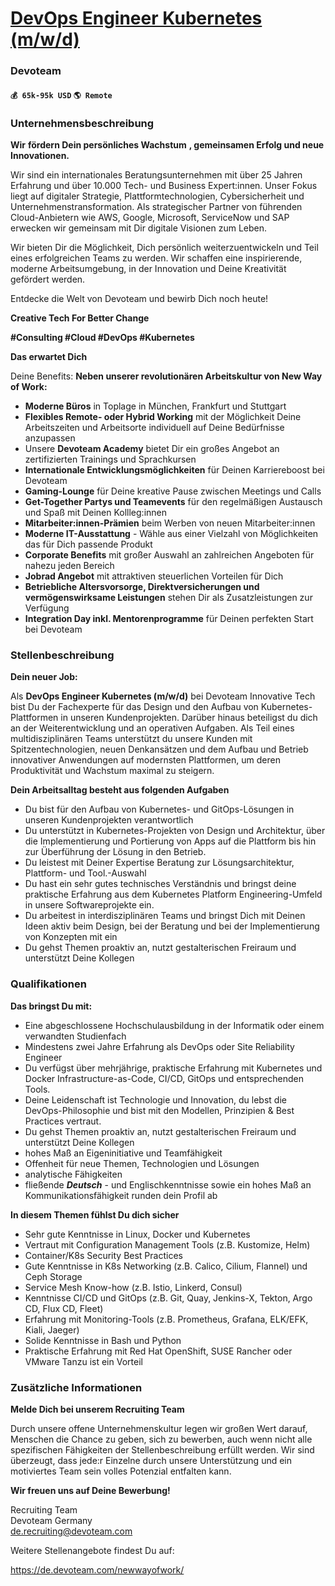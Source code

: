 # [DevOps Engineer Kubernetes (m/w/d)](https://www.remotewlb.com/apply/devops-engineer-kubernetes-m-w-d)  
### Devoteam  
#### `💰 65k-95k USD` `🌎 Remote`  

### Unternehmensbeschreibung

 **Wir** **fördern Dein persönliches Wachstum** **, gemeinsamen Erfolg und neue Innovationen.**

Wir sind ein internationales Beratungsunternehmen mit über 25 Jahren Erfahrung und über 10.000 Tech- und Business Expert:innen. Unser Fokus liegt auf digitaler Strategie, Plattformtechnologien, Cybersicherheit und Unternehmenstransformation. Als strategischer Partner von führenden Cloud-Anbietern wie AWS, Google, Microsoft, ServiceNow und SAP erwecken wir gemeinsam mit Dir digitale Visionen zum Leben.

Wir bieten Dir die Möglichkeit, Dich persönlich weiterzuentwickeln und Teil eines erfolgreichen Teams zu werden. Wir schaffen eine inspirierende, moderne Arbeitsumgebung, in der Innovation und Deine Kreativität gefördert werden.

Entdecke die Welt von Devoteam und bewirb Dich noch heute!

 **Creative Tech For Better Change**

 **#Consulting #Cloud #DevOps #Kubernetes**

 **Das erwartet Dich**

Deine Benefits: **Neben unserer revolutionären Arbeitskultur von New Way of Work:**

  *  **Moderne Büros** in Toplage in München, Frankfurt und Stuttgart
  *  **Flexibles Remote- oder Hybrid Working** mit der Möglichkeit Deine Arbeitszeiten und Arbeitsorte individuell auf Deine Bedürfnisse anzupassen
  * Unsere **Devoteam Academy** bietet Dir ein großes Angebot an zertifizierten Trainings und Sprachkursen 
  * **Internationale Entwicklungsmöglichkeiten** für Deinen Karriereboost bei Devoteam
  *  **Gaming-Lounge** für Deine kreative Pause zwischen Meetings und Calls
  *  **Get-Together Partys und Teamevents** für den regelmäßigen Austausch und Spaß mit Deinen Kollleg:innen
  *  **Mitarbeiter:innen-Prämien** beim Werben von neuen Mitarbeiter:innen
  *  **Moderne IT-Ausstattung** \- Wähle aus einer Vielzahl von Möglichkeiten das für Dich passende Produkt 
  * **Corporate Benefits** mit großer Auswahl an zahlreichen Angeboten für nahezu jeden Bereich
  *  **Jobrad Angebot** mit attraktiven steuerlichen Vorteilen für Dich
  *  **Betriebliche Altersvorsorge, Direktversicherungen und vermögenswirksame Leistungen** stehen Dir als Zusatzleistungen zur Verfügung
  *  **Integration Day inkl. Mentorenprogramme** für Deinen perfekten Start bei Devoteam

### Stellenbeschreibung

 **Dein neuer Job:**

Als **DevOps Engineer Kubernetes (m/w/d)** bei Devoteam Innovative Tech bist Du der Fachexperte für das Design und den Aufbau von Kubernetes-Plattformen in unseren Kundenprojekten. Darüber hinaus beteiligst du dich an der Weiterentwicklung und an operativen Aufgaben. Als Teil eines multidisziplinären Teams unterstützt du unsere Kunden mit Spitzentechnologien, neuen Denkansätzen und dem Aufbau und Betrieb innovativer Anwendungen auf modernsten Plattformen, um deren Produktivität und Wachstum maximal zu steigern.

**Dein Arbeitsalltag besteht aus folgenden Aufgaben**

  * Du bist für den Aufbau von Kubernetes- und GitOps-Lösungen in unseren Kundenprojekten verantwortlich
  * Du unterstützt in Kubernetes-Projekten von Design und Architektur, über die Implementierung und Portierung von Apps auf die Plattform bis hin zur Überführung der Lösung in den Betrieb.
  * Du leistest mit Deiner Expertise Beratung zur Lösungsarchitektur, Plattform- und Tool.-Auswahl
  * Du hast ein sehr gutes technisches Verständnis und bringst deine praktische Erfahrung aus dem Kubernetes Platform Engineering-Umfeld in unsere Softwareprojekte ein.
  * Du arbeitest in interdisziplinären Teams und bringst Dich mit Deinen Ideen aktiv beim Design, bei der Beratung und bei der Implementierung von Konzepten mit ein
  * Du gehst Themen proaktiv an, nutzt gestalterischen Freiraum und unterstützt Deine Kollegen

### Qualifikationen

 **Das bringst Du mit:**

  * Eine abgeschlossene Hochschulausbildung in der Informatik oder einem verwandten Studienfach
  * Mindestens zwei Jahre Erfahrung als DevOps oder Site Reliability Engineer
  * Du verfügst über mehrjährige, praktische Erfahrung mit Kubernetes und Docker Infrastructure-as-Code, CI/CD, GitOps und entsprechenden Tools.
  * Deine Leidenschaft ist Technologie und Innovation, du lebst die DevOps-Philosophie und bist mit den Modellen, Prinzipien & Best Practices vertraut. 
  * Du gehst Themen proaktiv an, nutzt gestalterischen Freiraum und unterstützt Deine Kollegen
  * hohes Maß an Eigeninitiative und Teamfähigkeit
  * Offenheit für neue Themen, Technologien und Lösungen
  * analytische Fähigkeiten
  * fließende _**Deutsch**_ \- und Englischkenntnisse sowie ein hohes Maß an Kommunikationsfähigkeit runden dein Profil ab

**In diesem Themen fühlst Du dich sicher**

  * Sehr gute Kenntnisse in Linux, Docker und Kubernetes
  * Vertraut mit Configuration Management Tools (z.B. Kustomize, Helm)
  * Container/K8s Security Best Practices
  * Gute Kenntnisse in K8s Networking (z.B. Calico, Cilium, Flannel) und Ceph Storage
  * Service Mesh Know-how (z.B. Istio, Linkerd, Consul)
  * Kenntnisse CI/CD und GitOps (z.B. Git, Quay, Jenkins-X, Tekton, Argo CD, Flux CD, Fleet)
  * Erfahrung mit Monitoring-Tools (z.B. Prometheus, Grafana, ELK/EFK, Kiali, Jaeger)
  * Solide Kenntnisse in Bash und Python
  * Praktische Erfahrung mit Red Hat OpenShift, SUSE Rancher oder VMware Tanzu ist ein Vorteil

### Zusätzliche Informationen

 **Melde Dich bei unserem Recruiting Team**

Durch unsere offene Unternehmenskultur legen wir großen Wert darauf, Menschen die Chance zu geben, sich zu bewerben, auch wenn nicht alle spezifischen Fähigkeiten der Stellenbeschreibung erfüllt werden. Wir sind überzeugt, dass jede:r Einzelne durch unsere Unterstützung und ein motiviertes Team sein volles Potenzial entfalten kann.

 **Wir freuen uns auf Deine Bewerbung!**

Recruiting Team  
Devoteam Germany  
de.recruiting@devoteam.com

Weitere Stellenangebote findest Du auf:

https://de.devoteam.com/newwayofwork/

